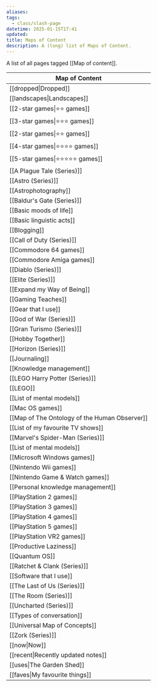 ```yaml
---
aliases: 
tags:
  - class/slash-page
datetime: 2025-01-15T17:41
updated: 
title: Maps of Content
description: A (long) list of Maps of Content.
---
```

A list of all pages tagged [[Map of content]].

<!-- QueryToSerialize: table without id link(file.link, title) as "Map of Content" from #class/map and "Public" sort "Map of Content" -->
<!-- SerializedQuery: table without id link(file.link, title) as "Map of Content" from #class/map and "Public" sort "Map of Content" -->

| Map of Content                                                                                           |
| -------------------------------------------------------------------------------------------------------- |
| [[dropped\|Dropped]]                                                                           |
| [[landscapes\|Landscapes]]                                                                     |
| [[2-star games\|⭐️⭐️ games]]                                                             |
| [[3-star games\|⭐️⭐️⭐️ games]]                                                           |
| [[2-star games\|⭐️⭐️ games]]                                                             |
| [[4-star games\|⭐️⭐️⭐️⭐️ games]]                                                         |
| [[5-star games\|⭐️⭐️⭐️⭐️⭐️ games]]                                                       |
| [[A Plague Tale (Series)]]                                       |
| [[Astro (Series)]]                                                       |
| [[Astrophotography]]                                                   |
| [[Baldur's Gate (Series)]]                                       |
| [[Basic moods of life]]                                             |
| [[Basic linguistic acts]]                                         |
| [[Blogging]]                                                                   |
| [[Call of Duty (Series)]]                                         |
| [[Commodore 64 games]]                                               |
| [[Commodore Amiga games]]                                         |
| [[Diablo (Series)]]                                                     |
| [[Elite (Series)]]                                                       |
| [[Expand my Way of Being]]                                       |
| [[Gaming Teaches]]                                                       |
| [[Gear that I use]]                                                     |
| [[God of War (Series)]]                                             |
| [[Gran Turismo (Series)]]                                         |
| [[Hobby Together]]                                                       |
| [[Horizon (Series)]]                                                   |
| [[Journaling]]                                                               |
| [[Knowledge management]]                                           |
| [[LEGO Harry Potter (Series)]]                               |
| [[LEGO]]                                                                           |
| [[List of mental models]]                                         |
| [[Mac OS games]]                                                           |
| [[Map of The Ontology of the Human Observer]] |
| [[List of my favourite TV shows]]                         |
| [[Marvel's Spider-Man (Series)]]                           |
| [[List of mental models]]                                         |
| [[Microsoft Windows games]]                                     |
| [[Nintendo Wii games]]                                               |
| [[Nintendo Game & Watch games]]                             |
| [[Personal knowledge management]]                         |
| [[PlayStation 2 games]]                                             |
| [[PlayStation 3 games]]                                             |
| [[PlayStation 4 games]]                                             |
| [[PlayStation 5 games]]                                             |
| [[PlayStation VR2 games]]                                         |
| [[Productive Laziness]]                                             |
| [[Quantum OS]]                                                               |
| [[Ratchet & Clank (Series)]]                                   |
| [[Software that I use]]                                             |
| [[The Last of Us (Series)]]                                     |
| [[The Room (Series)]]                                                 |
| [[Uncharted (Series)]]                                               |
| [[Types of conversation]]                                         |
| [[Universal Map of Concepts]]                                 |
| [[Zork (Series)]]                                                         |
| [[now\|Now]]                                                                                   |
| [[recent\|Recently updated notes]]                                                             |
| [[uses\|The Garden Shed]]                                                                      |
| [[faves\|My favourite things]]                                                                 |
<!-- SerializedQuery END -->
